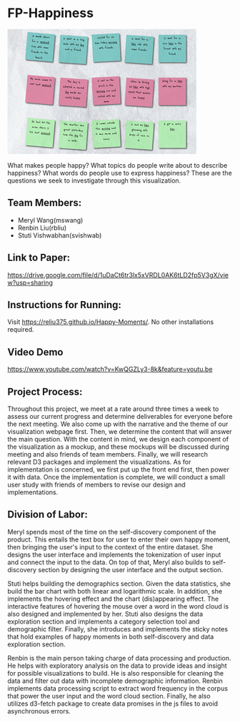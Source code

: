 # FP-Happiness

![Summary image](css/images/repo.png)

What makes people happy? What topics do people write about to describe happiness? What words do people use to express happiness? These are the questions we seek to investigate through this visualization.

## Team Members:
- Meryl Wang(mswang)
- Renbin Liu(rbliu)
- Stuti Vishwabhan(svishwab)

## Link to Paper:
https://drive.google.com/file/d/1uDaCt6tr3lx5xVRDL0AK6tLD2fp5V3gX/view?usp=sharing

## Instructions for Running:
Visit https://reliu375.github.io/Happy-Moments/. No other installations required.

## Video Demo
https://www.youtube.com/watch?v=KwQGZLy3-8k&feature=youtu.be

## Project Process:

Throughout this project, we meet at a rate around three times a week to assess our current progress and determine deliverables for everyone before the next meeting. We also come up with the narrative and the theme of our visualization webpage first. Then, we determine the content that will answer the main question. With the content in mind, we design each component of the visualization as a mockup, and these mockups will be discussed during meeting and also friends of team members. Finally, we will research relevant D3 packages and implement the visualizations. As for implementation is concerned, we first put up the front end first, then power it with data. Once the implementation is complete, we will conduct a small user study with friends of members to revise our design and implementations.

## Division of Labor:

Meryl spends most of the time on the self-discovery component of the product. This entails the text box for user to enter their own happy moment, then bringing the user's input to the context of the entire dataset. She designs the user interface and implements the tokenization of user input and connect the input to the data. On top of that, Meryl also builds to self-discovery section by designing the user interface and the output section.

Stuti helps building the demographics section. Given the data statistics, she build the bar chart with both linear and logarithmic scale. In addition, she implements the hovering effect and the chart (dis)appearing effect. The interactive features of hovering the mouse over a word in the word cloud is also designed and implemented by her. Stuti also designs the data exploration section and implements a category selection tool and demographic filter. Finally, she introduces and implements the sticky notes that hold examples of happy moments in both self-discovery and data exploration section.

Renbin is the main person taking charge of data processing and production. He helps with exploratory analysis on the data to provide ideas and insight for possible visualizations to build. He is also responsible for cleaning the data and filter out data with incomplete demographic information. Renbin implements data processing script to extract word frequency in the corpus that power the user input and the word cloud section. Finally, he also utilizes d3-fetch package to create data promises in the js files to avoid asynchronous errors.
